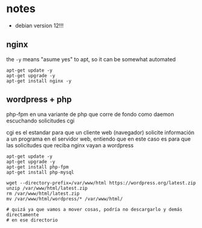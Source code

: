 # notes

- debian version 12!!!


## nginx

the `-y` means "asume yes" to apt, so it can be somewhat automated

```
apt-get update -y
apt-get upgrade -y
apt-get install nginx -y
```

## wordpress + php

php-fpm en una variante de php que corre de fondo como daemon escuchando solicitudes cgi

cgi es el estandar para que un cliente web (navegador) solicite información a un programa en el servidor web, entiendo que en este caso es para que las solicitudes que reciba nginx vayan a wordpress

```
apt-get update -y
apt-get upgrade -y
apt-get install php-fpm
apt-get install php-mysql

wget --directory-prefix=/var/www/html https://wordpress.org/latest.zip
unzip /var/www/html/latest.zip
rm /var/www/html/latest.zip
mv /var/www/html/wordpress/* /var/www/html/

# quizá ya que vamos a mover cosas, podría no descargarlo y demás directamente
# en ese directorio

```
